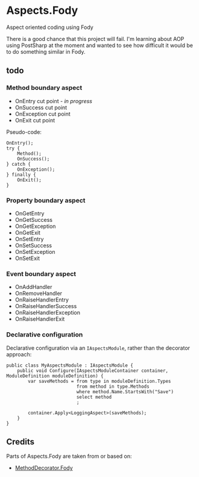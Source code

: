 Aspects.Fody
============

Aspect oriented coding using Fody

There is a good chance that this project will fail. I'm learning about AOP using PostSharp at the moment and wanted to see how difficult it would be to do something similar in Fody.


## todo

### Method boundary aspect

- OnEntry cut point - *in progress*
- OnSuccess cut point
- OnException cut point
- OnExit cut point

Pseudo-code:

	OnEntry();
	try {
		Method();
		OnSuccess();
	} catch {
		OnException();
	} finally {
		OnExit();
	}


### Property boundary aspect

- OnGetEntry
- OnGetSuccess
- OnGetException
- OnGetExit
- OnSetEntry
- OnSetSuccess
- OnSetException
- OnSetExit

### Event boundary aspect

- OnAddHandler
- OnRemoveHandler
- OnRaiseHandlerEntry
- OnRaiseHandlerSuccess
- OnRaiseHandlerException
- OnRaiseHandlerExit


### Declarative configuration

Declarative configuration via an `IAspectsModule`, rather than the decorator approach:

	public class MyAspectsModule : IAspectsModule {
		public void Configure(IAspectsModuleContainer container, ModuleDefinition moduleDefinition) {
			var saveMethods = from type in moduleDefinition.Types
							  from method in type.Methods
							  where method.Name.StartsWith("Save")
							  select method
							  ;

			container.Apply<LoggingAspect>(saveMethods);
		}
	}


## Credits

Parts of Aspects.Fody are taken from or based on:

- [MethodDecorator.Fody](https://github.com/Fody/MethodDecorator)
